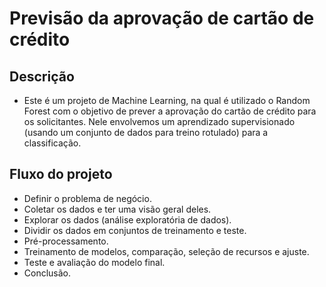 # Previsão da aprovação de cartão de crédito

## **Descrição**

- Este é um projeto de Machine Learning, na qual é utilizado o Random Forest com o objetivo de prever a aprovação do cartão de crédito para os solicitantes. Nele envolvemos um aprendizado supervisionado (usando um conjunto de dados para treino rotulado) para a classificação.

## **Fluxo do projeto**
- Definir o problema de negócio.
- Coletar os dados e ter uma visão geral deles.
- Explorar os dados (análise exploratória de dados).
- Dividir os dados em conjuntos de treinamento e teste.
- Pré-processamento.
- Treinamento de modelos, comparação, seleção de recursos e ajuste.
- Teste e avaliação do modelo final.
- Conclusão.
